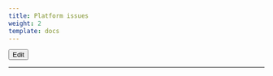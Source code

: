 ```yaml
---
title: Platform issues
weight: 2
template: docs
---
```


<a href="https://github.com/hypertrace/hypertrace-docs-website/tree/master/src/pages/docs/troubleshooting/platform.md">
<button type="button">Edit</button></a>

***
